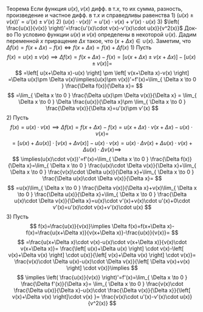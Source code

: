 Теорема
	Если функция $u(x),v(x)$ дифф. в т.$x$, то их сумма, разность, произведение и частное дифф. в т.$x$ и справедливы равенства
		1) $(u(x)\pm v(x))'=u'(x)\pm v'(x)$
		2) $(u(x)\cdot v(x))'=u'(x)\cdot v(x)+v'(x)\cdot u(x)$
		3) $\left( \frac{u(x)}{v(x)} \right)'=\frac{u'(x)\cdot v(x)-v'(x)\cdot u(x)}{v^2(x)}$
Док-во
	По условию функции $u(x)$ и $v(x)$ определены в некоторой $\cup(x)$. Дадим переменной $x$ приращение $\Delta x$ такое, что $(x+\Delta x)\in\cup(x)$. Заметим, что $\Delta f(x)=f(x+\Delta x)-f(x)\iff f(x+\Delta x)=f(x)+\Delta f(x)$
	1) Пусть $$
f(x)=u(x)\pm v(x)\implies \Delta f(x)=f(x+\Delta x)-f(x)=\left[ u(x+\Delta x)\pm v(x+\Delta x) \right]-\left[ u(x)\pm v(x) \right]=
$$$$
=\left[ u(x+\Delta x)-u(x) \right] \pm \left[ v(x+\Delta x)-v(x) \right] =\Delta u(x)\pm \Delta v(x)\implies(u(x)\pm v(x))'=f'(x)=\lim_{ \Delta x \to 0 } \frac{\Delta f(x)}{\Delta x}=
$$$$
=\lim_{ \Delta x \to 0 } \frac{\Delta u(x)\pm \Delta v(x)}{\Delta x} = \lim_{ \Delta x \to 0 } \Delta \frac{u(x)}{\Delta x}\pm \lim_{ \Delta x \to 0 } \frac{\Delta v(x)}{\Delta x}=u'(x)\pm v'(x)
$$
	2) Пусть $$
f(x)=u(x)\cdot v(x)\implies \Delta f(x)=f(x+\Delta x)-f(x)=u(x+\Delta x)\cdot v(x+\Delta x)-u(x)\cdot v(x)=
$$$$
=\left[ u(x)+\Delta u(x) \right] \cdot \left[ v(x)+\Delta v(x) \right]-u(x)\cdot v(x)=u(x)\cdot \Delta v(x)+\Delta u(x)\cdot v(x)+\Delta u(x)\cdot \Delta v(x)\implies 
$$$$
\implies(u(x)\cdot v(x))'=f'(x)=\lim_{ \Delta x \to 0 } \frac{\Delta f(x)}{\Delta x}=\lim_{ \Delta x \to 0 } \frac{u(x)\cdot \Delta v(x)}{\Delta x}+\lim_{ \Delta x \to 0 } \frac{v(x)\cdot \Delta u(x)}{\Delta x}+\lim_{ \Delta x \to 0 } \frac{\Delta u(x)\cdot \Delta v(x)}{\Delta x}=
$$$$
=u(x)\lim_{ \Delta x \to 0 } \frac{\Delta v(x)}{\Delta x}+v(x)\lim_{ \Delta x \to 0 } \frac{\Delta u(x)}{\Delta x}+\lim_{ \Delta x \to 0 } \frac{\Delta u(x)\cdot \Delta v(x)}{\Delta x}=u(x)\cdot v'(x)+v(x)\cdot u'(x)+0\cdot v'(x)=u'(x)\cdot v(x)+v'(x)\cdot u(x)
$$
	3) Пусть $$
f(x)=\frac{u(x)}{v(x)}\implies \Delta f(x)=f(x+\Delta x)-f(x)=\frac{u(x+\Delta x)}{v(x+\Delta x)}-\frac{u(x)}{v(x)}=
$$$$
=\frac{u(x+\Delta x)\cdot v(x)-u(x)\cdot v(x+\Delta x)}{v(x)\cdot v(x+\Delta x)}=
\frac{\left[ u(x)+\Delta u(x) \right] \cdot v(x)-\left[ v(x)+\Delta v(x) \right] \cdot u(x)}{\left[ v(x)+\Delta v(x) \right] \cdot v(x)}=
\frac{v(x)\cdot \Delta u(x)-u(x)\cdot \Delta v(x)}{\left[ \Delta v(x)+v(x) \right] \cdot v(x)}\implies
$$$$
\implies \left( \frac{u(x)}{v(x)} \right)'=f'(x)=\lim_{ \Delta x \to 0 } \frac{\Delta f'(x)}{\Delta x}=
\lim_{ \Delta x \to 0 } \frac{v(x)\cdot \frac{\Delta u(x)}{\Delta x}-u(x)\cdot \frac{\Delta v(x)}{\Delta x}}{\left[ v(x)+\Delta v(x) \right]\cdot v(x) }=
\frac{v(x)\cdot u'(x)-v'(x)\cdot u(x)}{v^2(x)}
$$
